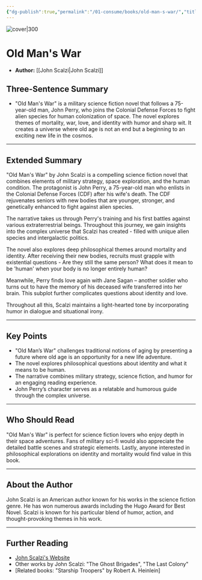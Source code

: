 ```yaml
---
{"dg-publish":true,"permalink":"/01-consume/books/old-man-s-war/","title":"Old Man's War","tags":["science-fiction","military-strategy","space-exploration","human-condition"]}
---
```


![cover|300](http://books.google.com/books/content?id=XVwOEeHTU4QC&printsec=frontcover&img=1&zoom=1&edge=curl&source=gbs_api)

# Old Man's War
- **Author:** [[John Scalzi\|John Scalzi]]

## Three-Sentence Summary
- "Old Man's War" is a military science fiction novel that follows a 75-year-old man, John Perry, who joins the Colonial Defense Forces to fight alien species for human colonization of space. The novel explores themes of mortality, war, love, and identity with humor and sharp wit. It creates a universe where old age is not an end but a beginning to an exciting new life in the cosmos.

---

## Extended Summary
"Old Man's War" by John Scalzi is a compelling science fiction novel that combines elements of military strategy, space exploration, and the human condition. The protagonist is John Perry, a 75-year-old man who enlists in the Colonial Defense Forces (CDF) after his wife's death. The CDF rejuvenates seniors with new bodies that are younger, stronger, and genetically enhanced to fight against alien species.

The narrative takes us through Perry's training and his first battles against various extraterrestrial beings. Throughout this journey, we gain insights into the complex universe that Scalzi has created - filled with unique alien species and intergalactic politics. 

The novel also explores deep philosophical themes around mortality and identity. After receiving their new bodies, recruits must grapple with existential questions - Are they still the same person? What does it mean to be 'human' when your body is no longer entirely human?

Meanwhile, Perry finds love again with Jane Sagan – another soldier who turns out to have the memory of his deceased wife transferred into her brain. This subplot further complicates questions about identity and love.

Throughout all this, Scalzi maintains a light-hearted tone by incorporating humor in dialogue and situational irony.

---

## Key Points
- "Old Man’s War" challenges traditional notions of aging by presenting a future where old age is an opportunity for a new life adventure.
- The novel explores philosophical questions about identity and what it means to be human.
- The narrative combines military strategy, science fiction, and humor for an engaging reading experience.
- John Perry’s character serves as a relatable and humorous guide through the complex universe.

---

## Who Should Read
"Old Man's War" is perfect for science fiction lovers who enjoy depth in their space adventures. Fans of military sci-fi would also appreciate the detailed battle scenes and strategic elements. Lastly, anyone interested in philosophical explorations on identity and mortality would find value in this book.

---

## About the Author
John Scalzi is an American author known for his works in the science fiction genre. He has won numerous awards including the Hugo Award for Best Novel. Scalzi is known for his particular blend of humor, action, and thought-provoking themes in his work.

---

## Further Reading
- [John Scalzi's Website](https://whatever.scalzi.com)
- Other works by John Scalzi: "The Ghost Brigades", "The Last Colony"
- [Related books: "Starship Troopers" by Robert A. Heinlein]
